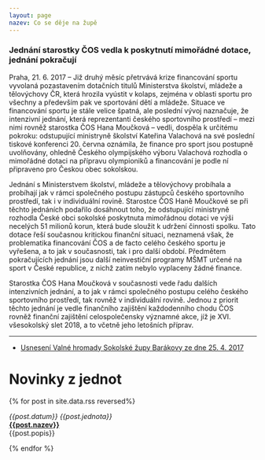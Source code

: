 ```yaml
---
layout: page
nazev: Co se děje na župě
---
```


### Jednání starostky ČOS vedla k poskytnutí mimořádné dotace, jednání pokračují

Praha, 21. 6. 2017 – Již druhý měsíc přetrvává krize financování sportu vyvolaná pozastavením dotačních titulů Ministerstva školství, mládeže a tělovýchovy ČR, která hrozila vyústit v kolaps, zejména v oblasti sportu pro všechny a především pak ve sportování dětí a mládeže. Situace ve financování sportu je stále velice špatná, ale poslední vývoj naznačuje, že intenzivní jednání, která reprezentanti českého sportovního prostředí – mezi nimi rovněž starostka ČOS Hana Moučková – vedli, dospěla k určitému pokroku: odstupující ministryně školství Kateřina Valachová na své poslední tiskové konferenci 20. června oznámila, že finance pro sport jsou postupně uvolňovány, ohledně Českého olympijského výboru Valachová rozhodla o mimořádné dotaci na přípravu olympioniků a financování je podle ní připraveno pro Českou obec sokolskou.

Jednání s Ministerstvem školství, mládeže a tělovýchovy probíhala a probíhají jak v rámci společného postupu zástupců českého sportovního prostředí, tak i v individuální rovině. Starostce ČOS Haně Moučkové se při těchto jednáních podařilo dosáhnout toho, že odstupující ministryně rozhodla České obci sokolské poskytnuta mimořádnou dotaci ve výši necelých 51 milionů korun, která bude sloužit k udržení činnosti spolku. Tato dotace řeší současnou kritickou finanční situaci, neznamená však, že problematika financování ČOS a de facto celého českého sportu je vyřešena, a to jak v současnosti, tak i pro další období. Předmětem pokračujících jednání jsou další neinvestiční programy MŠMT určené na sport v České republice, z nichž zatím nebylo vyplaceny žádné finance.

Starostka ČOS Hana Moučková v současnosti vede řadu dalších intenzivních jednání, a to jak v rámci společného postupu celého českého sportovního prostředí, tak rovněž v individuální rovině. Jednou z priorit těchto jednání je vedle finančního zajištění každodenního chodu ČOS rovněž finanční zajištění celospolečensky významné akce, jíž je XVI. všesokolský slet 2018, a to včetně jeho letošních příprav.

---

* [Usnesení Valné hromady Sokolské župy Barákovy ze dne 25. 4. 2017](https://drive.google.com/open?id=0B0w6gDorCVUkbU56Tm1vaGZfbGdfSW1wUklTWlR3SGMwaFo0)

# Novinky z jednot

{% for post in site.data.rss reversed%}

_{{post.datum}} {{post.jednota}}_  
[**{{post.nazev}}**]({{post.url}})  
{{post.popis}}

{% endfor %}

<!-- 

Sport vyzývá premiéra a vládu ČR k urychlenému řešení finanční krize

_Praha 7. června 2017_

Český olympijský výbor, Česká unie sportu, Česká obec sokolská a celkem 84 zástupců dalších sportovních svazů a spolků společně dopisem vyzvalo vládu ČR a premiéra České republiky Bohuslava Sobotku k urychlenému vyřešení kritických finančních potíží českého sportu. Společné memorandum podepsali zástupci sportovního prostředí na mimořádném setkání v Aule Sokola v Tyršově domě v Praze.

Přestože na zasedání Národní rady pro sport 12. května 2017 ministryně školství mládeže a tělovýchovy Kateřina Valachová přislíbila urychlené řešení finanční krize, do sportovního prostředí dosud z neinvestičních programů v oblasti organizace sportu nepřišla ani jediná koruna. Situace ve sportovním prostředí tak nabírá na dramatičnosti, mnoho svazů má akutní potíže a hrozí jim krach. To bylo jedním z důvodů, proč se někteří členové Národní rady pro sport včetně předsedy Českého olympijského výboru Jiřího Kejvala rozhodli rezignovat na členství a vyzvali k rezignaci také další zástupce sportu v radě.

Krizi českého sportu vyvolalo policejní vyšetřování dotací do sportu, které probíhá od začátku května. Vyhlášení, schválení a zveřejnění dotačních programů však proběhlo už před policejním zásahem, ke zveřejnění klíčového programu V. dokonce už 15. února. Peníze tak měly být podle Zásad vlády pro poskytování dotací ze státního rozpočtu České republiky nestátním neziskovým organizacím vyplaceny do konce března. „Zátah policie je zaklínadlo, všechny programy však měly být dávno vyplaceny,“ upozornil Kejval. „Například výsledky rozdělení program V. stáhlo z internetu ministerstvo, nikoliv policie,“ zdůraznil Kejval.

Ministryně Valachová některé neinvestiční dotační programy vypsala znovu za nových podmínek, které jsou pro sportovní prostředí neakceptovatelné. Řada podmínek je nesplnitelná. „Máme například s přesností na devadesát procent určit, kolik peněz půjde na běžný provoz,“ dodal Kejval. Přítomní předsedové svazů a spolků se proto jednomyslně dohodli, že z těchto důvodu se o takto vyhlášené programy z procesní opatrnosti do vyřešení případu ucházet nemohou a nebudou. MŠMT navíc není schopné situaci řešit, neboť je ochromeno personálně i probíhajícím policejním vyšetřováním. Nové žádosti měly být odevzdány nejpozději do 9. června 2017.

„V polovině roku se dramaticky změnily parametry a není možné na to reagovat,“ řekl předseda ČOV Jiří Kejval. „Je to likvidační,“ doplnil. Šéf českého hokeje Tomáš Král dodal: „Kdyby to prošlo, tak svaz můžu zavřít,“ prohlásil. Podobný názor měla starostka České obce sokolské Hana Moučková. „Řešíme zásadní věc, jestli bude sport dál existovat, nebo ne,“ řekla.

Z Národní rady pro sport odstoupilo sedm členů

Na své členství v Národní radě pro sport kromě Kejvala rezignovali také předseda ČUS Miroslav Jansta, starostka České obce sokolské Hana Moučková, místopředseda ČOV a šéf českého florbalu Filip Šuman, zástupce univerzitního sportu František Dvořák, zástupce pro legislativu Alexander Károlyi a Alena Erlebachová, výkonná ředitelka Českého paralympijského výboru. Důvodem je nesouhlas s postupem MŠMT, které vypsání nových neinvestičních dotačních programů s Národní radou pro sport nekonzultovalo.

„Současná situace není chybou sportu, ale je krizí státní správy a politiků odpovídající za ni,“ upozornil Miroslav Jansta. „Problém vychází z toho, že stát tuto oblast za posledních pětadvacet let zanedbal. Potřebujeme důstojný orgán, který bude sport zastupovat a zajistí jeho předvídatelné financování,“ dodal.

---

Stanovisko starostky ČOS k současné situaci ve financování sportu a k jednáním s ministryní školství

Česká obec sokolská je silně znepokojena současnou situací ve financování sportu a usiluje o eliminaci negativních důsledků pozastavení, respektive zdržení jednotlivých programů financování sportu z rozpočtu Ministerstva školství, mládeže a tělovýchovy ČR a požaduje co nejrychlejší návrat k pravidelnému financování sportu. K tomuto cíli směřuje i řada jednání, které jako starostka České obce sokolské vedu jak v rámci českého sportovního prostředí, tak s ministryní školství.

Česká obec sokolská, která je vůdčí organizací v oblasti sportu pro všechny, požaduje přijmout taková opatření, aby v důsledku pozastavení financování nedošlo ke kolapsu zejména v oblasti sportu pro všechny a především pak ve sportování dětí a mládeže. Zejména složitá situace je v oblastech financovaných prostřednictvím Programu III, IV, VI, a X a rovněž zajišťování organizace a konání XVI. všesokolského sletu 2018, jehož přípravy jsou již v plném proudu. V tomto duchu také vystupuji při četných jednáních věnovaných tomuto současnému stěžejnímu problému českého sportu. Tato jednání probíhají jak v rámci společného postupu zástupců českého sportovního prostředí, tak i v individuální rovině – několikrát jsem jednala s ministryní školství Kateřinou Valachovou, aktivně se zúčastnila jednání Národní rady pro sport konaného 12. 5. 2017, jednání mimořádného Výkonného výboru ČOV (jehož jsem členem).

Spolu s těmito jednáními činím veškeré potřebné kroky k tomu, aby alespoň část finančních prostředků byla v této složité době co nejdříve uvolněna a nebyla ohrožena běžná činnost našich jednot, potažmo celé České obce sokolské. Oceňuji a velmi si vážím kroků, které ministryně Kateřina Valachová podniká v oblasti pro udržení činnosti České obce sokolské. Příslib, že sportovní organizace během června dostanou 50 % dotace finančního objemu roku 2016, aby byla zajištěna kontinuita jejich provozu, stejně jako avizované uvolňování peněz z programu na podporu sportování dětí a mládeže vítáme jako prostředek k utlumení dopadů současné krizové situace ve financování sportu.

K tomuto cíli směřují i moje konkrétní kroky a jednání.

Hana Moučková,

starostka České obce sokolské

---

všem členům předsednictva a KK SŽ Barákovy,  
všem vyslancům tělocvičných jednot SŽ Barákovy  

Praha 5. 4. 2017

Vážená sestro, vážený bratře, v souladu se stanovami ČOS

Předsednictvo Sokolské župy Barákovy svolává

## Valnou hromadu

### Sokolské župy Barákovy

na úterý 25. dubna 2017

do zasedací místnosti - župní kanceláře

Zenklova 2/37, 180 00 Praha – Libeň

se zahájením v 17:00 hod.

(Prezence bude probíhat od 16:30 hod.)

### Program valné hromady:

1. Zahájení
2. Volba: komisí (mandátové, návrhové), zapisovatele a ověřovatelů zápisu a usnesení
3. Zpráva mandátové komise o počtu přítomných
4. Schválení programu valné hromady
5. Kontrola plnění usnesení z minulé valné hromady
6. Zprávy odborných útvarů župy za uplynulé období:  
  a) zpráva starosty o činnosti župy a podněty k činnosti na příští období  
  b) zpráva I. místostarostky o hospodaření župy za rok 2016, návrh rozpočtu a klíče pro rozdělování dotace TVZ v roce 2017, schválení uzávěrky 2016  
  c) zpráva hospodáře o rozdělených dotacích a grantech v minulém období, předpoklad roku 2017  
  d) zpráva odboru všestrannosti župy a plán činnosti na příští období  
  e) zpráva odboru sportu a plán činnosti na příští období  
  f) zpráva vzdělavatelského odboru a plán činnosti na příští období  
  g) zpráva jednatele o významných událostech v Sokole, informace z ústředí  
  h) zpráva kontrolní komise  
7. Kooptace člena KK župy
8. Schválení Organizačního řádu župy
9. Diskuse
10. Návrh a schválení usnesení valné hromady župy
11. Zakončení

Valné volební hromady mají právo a povinnost se zúčastnit dle Stanov ČOS vyslanci tělocvičných jednot, členové Předsednictva a KK Sokolské župy Barákovy.

Svoji účast potvrďte prosím předem mailem kanceláři župy: zbarakova@zbarakova.cz

Těšíme se na Vaši účast.

Se sokolským pozdravem „Nazdar!“

Jan Firbas v.r.  
starosta SŽ Barákovy

Jakub Otáhal v.r.  
jednatel SŽ Barákovy

---

Členské známky odeberte prosím nejpozději do 25. dubna 2017!


# Slovo starosty

Vážené sestry, vážení bratři!

Rok 2016 byl pro nás, sokoly na úrovni jednot, žup a ústředí ČOS rokem hlavně pracovním. Na základě platnosti ustanovení nového Občanského zákoníku se pro nás mění i registrace a pro jednoty vznikla povinnost zaregistrovat se do konce roku 2016. Mnohé jednoty toto už mají vyřízené a já jim za jejich zodpovědný přístup děkuji. Bohužel přes mnohé výzvy a nabídku pomoci některé jednoty nereagují a hrozí jim, že nejen že nebudou moci dostávat žádné dotace od ČOS ani jiných institucí, ale mohou být ze zákona i zrušeny. A to bych si, věřte mi, nepřál a možná by byli zklamaní i mnozí členové v těchto jednotách. Apeluji proto na vás, opozdilce: neváhejte a [urychleně registraci proveďte](http://sokol.eu/obsah/5928/spolkovy-rejstrik-metodika-a-vzory) - čas se krátí!

V letošním roce také proběhly na všech úrovních volby. Jsem rád, že mohu předat poděkování bývalé starostky ses. Papírníkové Jurečkové odstoupenému předsednictvu župy a všem činovníkům a cvičitelům v jednotách  župy za jejich práci  a zároveň poděkovat i jí za její práci na župě ve funkci starostky v tříletém volebním  období. Neloučíme se však úplně - zůstává s námi pracovat v předsednictvu župy a v majetkové komisi. 

Do výborů našich jednot a KK, do [předsednictva naší župy](/kontakty.html#predsednictvo) i KK župy přišli noví lidé – nové posily. Všechny i touto cestou ještě jednou vítám a věřím, že společnými silami budeme plnit všechny úkoly, které jsou na nás kladeny jak na úseku tělocvičném a sportovním, tak na úseku kulturně-společenském a to ve smyslu našich sokolských stanov. Co tím chci říci? Aby činovníci v odboru všestrannosti, odboru sportu a vzdělavatelském odboru vzájemně spolupracovali a nezapomínali, že sokolská práce i dnes vychází z odkazu zakladatelů Sokola, Miroslava Tyrše a Jindřicha Fügnera.

Vážené sestry a bratři, v příštím roce dojde zřejmě i ke změně v počtu jednot naší župy, některé se sloučí a některé zaniknou pro nezájem a nečinnost. I to se bohužel stává. Ano, jsou jednoty aktivní, dobře fungující, ale jsou i takové, o kterých nevíme skoro nic, protože neudělaly ani to nejmenší – poslat na župu zápis z volebních valných hromad. Musím se ptát: proběhly zde vůbec valné hromady? 

Přátelé, je dobrým zvykem závěrem roku hodnotit uplynulé období. Jsem ve funkci starosty zatím krátce, ale přesto jsem měl možnost navštívit některé jednoty při oslavách výročí vzniku jejich jednoty nebo založení oddílu, kam jsme byli pozváni. Těmto jednotám děkuji za vzornou reprezentaci, které jsme byli přítomni. Ale děkuji i těm jednotám, jejich činovníkům, cvičitelům, trenérům a vedoucím oddílů, které jistě pracují obdobně a svou činností se mohou pochlubit.

V nastávajícím roce, roce 155. výročí vzniku spolku SOKOL v našich zemích, začnou přípravy na oslavy stého výročí vzniku samostatného Československa v roce 1918, u kterých nemohou sokolové chybět. Připravte se, prosím,  i vy v jednotách. Začnou také přípravy na  XVI. všesokolský slet v roce 2018. Věřím, že se opět v mnoha jednotách  bude nacvičovat tak jako v minulosti a budeme se společně potkávat na cvičební ploše.

Vážené sestry, vážení bratři! Nečeká nás jen práce, ale také spousta radosti v sokolské pospolitosti. A tak mi dovolte popřát Vám všem do nového roku hodně zdraví, spokojenosti, sportovních i osobních úspěchů. A těším se na dobrou, přátelskou spolupráci s Vámi všemi!

Se sokolským „Nazdar!“

Jan Firbas – starosta župy Barákovy
-->